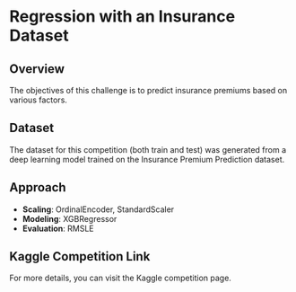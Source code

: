 # Regression with an Insurance Dataset

## Overview
The objectives of this challenge is to predict insurance premiums based on various factors.

## Dataset
The dataset for this competition (both train and test) was generated from a deep learning model trained on the Insurance Premium Prediction dataset.

## Approach
- **Scaling**: OrdinalEncoder, StandardScaler
- **Modeling**: XGBRegressor
- **Evaluation**: RMSLE


## Kaggle Competition Link
For more details, you can visit the Kaggle competition page.
